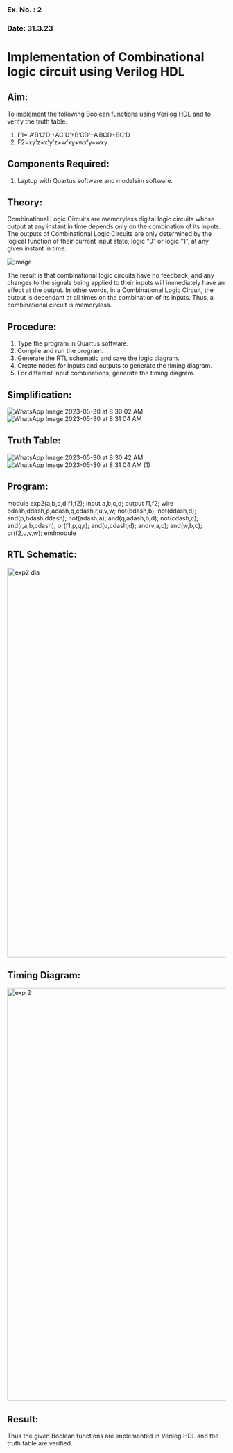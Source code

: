### Ex. No. : 2 
### Date: 31.3.23 
# Implementation of Combinational logic circuit using Verilog HDL
## Aim:
To implement the following Boolean functions using Verilog HDL and to verify the truth table.
1. F1= A’B’C’D’+AC’D’+B’CD’+A’BCD+BC’D
2. F2=xy’z+x’y’z+w’xy+wx’y+wxy

## Components Required:
1.	Laptop with Quartus software and modelsim software.

## Theory:
Combinational Logic Circuits are memoryless digital logic circuits whose output at any instant in time depends only on the combination of its inputs.
The outputs of Combinational Logic Circuits are only determined by the logical function of their current input state, logic “0” or logic “1”, at any given instant in time.

![image](https://github.com/rvinifa/ex.2/assets/133735746/949815d3-0912-49c7-81c0-eea1c148d48e)

The result is that combinational logic circuits have no feedback, and any changes to the signals being applied to their inputs will immediately have an effect at the output. In other words, in a Combinational Logic Circuit, the output is dependant at all times on the combination of its inputs. Thus, a combinational circuit is memoryless.

## Procedure:
1.	Type the program in Quartus software.
2.	Compile and run the program.
3.	Generate the RTL schematic and save the logic diagram.
4.	Create nodes for inputs and outputs to generate the timing diagram.
5.	For different input combinations, generate the timing diagram.

## Simplification:
![WhatsApp Image 2023-05-30 at 8 30 02 AM](https://github.com/Divyagitup/ex.2/assets/134514564/9f19ba79-8be4-48f8-9409-d4382831f0b0)
![WhatsApp Image 2023-05-30 at 8 31 04 AM](https://github.com/Divyagitup/ex.2/assets/134514564/89c21594-96dd-40a5-95c7-2f9929b73c70)


## Truth Table:

![WhatsApp Image 2023-05-30 at 8 30 42 AM](https://github.com/Divyagitup/ex.2/assets/134514564/a1269c0c-f5ee-464f-84da-fb0a353584cd)
![WhatsApp Image 2023-05-30 at 8 31 04 AM (1)](https://github.com/Divyagitup/ex.2/assets/134514564/e71bb4c1-5fd2-403c-a944-576dd156865a)

## Program:
module exp2(a,b,c,d,f1,f2);
input a,b,c,d;
output f1,f2;
wire bdash,ddash,p,adash,q,cdash,r,u,v,w;
not(bdash,b);
not(ddash,d);
and(p,bdash,ddash);
not(adash,a);
and(q,adash,b,d);
not(cdash,c);
and(r,a,b,cdash);
or(f1,p,q,r);
and(u,cdash,d);
and(v,a,c);
and(w,b,c);
or(f2,u,v,w);
endmodule 

## RTL Schematic:

<img width="898" alt="exp2 dia" src="https://github.com/Divyagitup/ex.2/assets/134514564/8a24f7a2-9910-486f-a541-7dbe8aac8e10">



## Timing Diagram:
<img width="952" alt="exp 2" src="https://github.com/Divyagitup/ex.2/assets/134514564/44aaf4b1-7568-409c-afe2-3f5a8c2de6f5">




## Result:

Thus the given Boolean functions are implemented in Verilog HDL and the truth table are verified.



